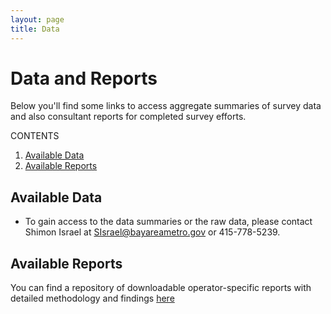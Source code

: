 ```yaml
---
layout: page
title: Data
---
```


# Data and Reports

Below you'll find some links to access aggregate summaries of survey data and also consultant reports for completed survey efforts. 

CONTENTS

1. [Available Data](#available-data)
2. [Available Reports](#available-reports)

## Available Data

*	To gain access to the data summaries or the raw data, please contact Shimon Israel at SIsrael@bayareametro.gov or 415-778-5239. 

## Available Reports

You can find a repository of downloadable operator-specific reports with detailed methodology and findings [here](https://mtcdrive.box.com/v/onboard-survey-reports)

